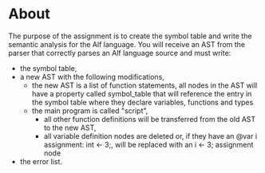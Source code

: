 # About
The purpose of the assignment is to create the symbol table and write the semantic analysis for the Alf language. You will receive an AST from the parser that correctly parses an Alf language source and must write: 
* the symbol table, 
* a new AST with the following modifications, 
  * the new AST is a list of function statements, all nodes in the AST will have a property called symbol_table that will reference the entry in the symbol table where they declare variables, functions and types 
  * the main program is called "script", 
    * all other function definitions will be transferred from the old AST to the new AST, 
    * all variable definition nodes are deleted or, if they have an @var i assignment: int ← 3;, will be replaced with an i ← 3; assignment node
* the error list.
